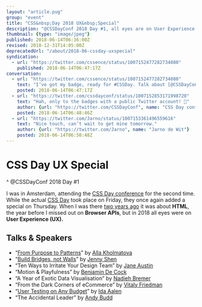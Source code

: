 ```yaml
---
layout: "article.pug"
group: "event"
title: "CSS&nbsp;Day 2018 UX&nbsp;Special"
description: "@CSSDayConf 2018 Day #1, all eyes are on User Experience."
thumbnail: {type: "image/jpeg"}
published: 2018-06-14T06:36:00Z
revised: 2018-12-31T14:05:00Z
deprecatedUrl: "/about/2018-06-cssday-uxspecial"
syndication:
  - url: "https://twitter.com/cssence/status/1007152477282734080"
    published: 2018-06-14T06:47:17Z
conversation:
  - url: "https://twitter.com/cssence/status/1007152477282734080"
    text: "I’ve got my badge, ready for #CSSDay. Talk about [@CSSDayConf](https://twitter.com/cssdayconf)’s attention to detail, they’ve added hand-picked conversation starters for 400+&nbsp;attendees. Amazing."
    posted: 2018-06-14T06:47:17Z
  - url: "https://twitter.com/cssdayconf/status/1007152853171998720"
    text: "Hah, only to the badges with a public Twitter account! 🙂"
    author: {url: "https://twitter.com/CSSDayConf", name: "CSS Day conference"}
    posted: 2018-06-14T06:48:46Z
  - url: "https://twitter.com/Jarno/status/1007153361496559616"
    text: "Nice touch, can’t wait to get mine tomorrow."
    author: {url: "https://twitter.com/Jarno", name: "Jarno de Wit"}
    posted: 2018-06-14T06:50:48Z
---
```


# CSS&nbsp;Day UX&nbsp;Special
^ @CSSDayConf 2018 Day #1

I was in Amsterdam, attending the [CSS Day conference](https://cssday.nl/2018) for the second time. While the actual [CSS Day](/2018/cssday) took place on Friday, they once again added a special on Thursday. When I was there [two years ago](/2016/cssday-htmlspecial) it was about **HTML**, the year before I missed out on **Browser APIs**, but in 2018 all eyes were on **User Experience (UX).**

<h2 id="talks">Talks &amp; Speakers</h2>

* “[From Purpose to Patterns](https://speakerdeck.com/craftui/from-purpose-to-patterns)” by [Alla Kholmatova](https://twitter.com/craftui)
* “[Build Bridges, not Walls](https://noti.st/jennyshen/hhjR0Q/build-bridges-not-walls-design-for-users-across-cultures)” by [Jenny Shen](https://twitter.com/jennyshen)
* “Ten Ways to Irritate Your Design Team” by [Jane Austin](https://twitter.com/msjaneaustin)
* “Motion & Playfulness” by [Benjamin De Cock](https://twitter.com/bdc)
* “A Year of Exotic Data Visualisation” by [Nadieh Bremer](https://twitter.com/NadiehBremer)
* “From the Dark Corners of eCommerce” by [Vitaly Friedman](https://twitter.com/smashingmag)
* “[User Testing on Any Budget](https://www.slideshare.net/IdaAalen/easy-and-affordable-user-testing-workshop)” by [Ida Aalen](https://twitter.com/idaaa)
* “The Accidental Leader” by [Andy Budd](https://twitter.com/andybudd)
